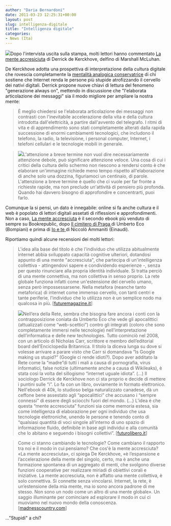 ```yaml
---
author: "Daria Bernardoni"
date: 2011-03-23 12:25:31+00:00
layout: post
slug: intelligenza-digitale
title: "Intelligenza digitale"
categories:
- News (Ita)
---
```


[![](http://www.40kbooks.com/wp-content/uploads/cover8-208x300.jpg)](http://www.40kbooks.com/?attachment_id=7104)Dopo l'intervista uscita sulla stampa, molti lettori hanno commentato [La mente accresiciuta](http://www.bookrepublic.it/book/9788865860366-la-mente-accresciuta/) di Derrick de Kerckhove, delfino di Marshall McLuhan.




De Kerckhove adotta una prospettiva di interpretazione della cultura digitale che rovescia completamente la [mentalità analogica conservatrice](http://www.lastampa.it/_web/cmstp/tmplrubriche/tecnologia/grubrica.asp?ID_blog=30&ID_articolo=8183&ID_sezione=38&sezione=) di chi sostiene che Internet renda le persone più stupide atrofizzando il cervello dei nativi digitali.
Derrick propone nuove chiavi di lettura del fenomeno "generazione always on", mettendo in discussione che "l'elaborata articolazione dei messaggi" sia il modo migliore per ampliare la nostra mente:





> 

> 
> È meglio chiedersi se l'elaborata articolazione dei messaggi non contrasti con l'inevitabile accelerazione della vita e della cultura introdotta dall'elettricità, a partire dall'avvento del telegrafo. I ritmi di vita e di apprendimento sono stati completamente alterati dalla rapida successione di enormi cambiamenti tecnologici, che includono il telefono, la radio, la televisione, i personal computer, Internet, i telefoni cellulari e le tecnologie mobili in generale.
> 
> 

> 
> [![](http://www.40kbooks.com/wp-content/uploads/images.jpeg)](http://www.40kbooks.com/?attachment_id=7097)L'attenzione a breve termine non vuol dire necessariamente attenzione debole, può significare attenzione veloce. Una cosa di cui i critici della cultura dello schermo non riescono a rendersi conto è che elaborare un'immagine richiede meno tempo rispetto all'elaborazione di anche solo una dozzina, figuriamoci un centinaio, di parole. L'attenzione a breve termine è quello che ci vuole per far fronte a richieste rapide, ma non preclude un'attività di pensiero più profonda. Quando hai davvero bisogno di approfondire e concentrarti, puoi farlo.
> 
> 





Comunque la si pensi, un dato è innegabile: online si fa anche cultura e il web è popolato di lettori digitali assetati di riflessioni e approfondimenti. Non a caso, [La mente accresciuta](http://www.bookrepublic.it/book/9788865860366-la-mente-accresciuta/) è il secondo ebook più venduto di sempre su Bookrepublic, dopo [Il cimitero di Praga ](http://www.bookrepublic.it/book/9788858702574-il-cimitero-di-praga/)di Umberto Eco (Bompiani) e prima di [Io e te ](http://www.bookrepublic.it/book/9788858404225-io-e-te/)di Niccolò Ammaniti (Einaudi).


Riportiamo quindi alcune recensioni dei molti lettori:


> 

> 
> L'idea alla base del titolo è che l'individuo che utilizza abitualmente internet abbia sviluppato capacità cognitive ulteriori, dotandosi appunto di una mente "accresciuta", che partecipa di un'intelligenza collettiva - attingendovi sapere e condividendo esperienze -, senza per questo rinunciare alla propria identità individuale. Si tratta perciò di una mente connettiva, ma non collettiva in senso proprio. La rete globale funziona infatti come un'estensione del cervello umano, senza però impossessarsene. Nella metafora (neanche tanto metaforica) di internet come immenso cervello, con tanti centri e tante periferie, l'individuo che lo utilizza non è un semplice nodo ma qualcosa in più. [[futuremagazine.it](http://www.futuremagazine.it/cont/news/la-mente-accresciuta/380/1.html)]
> 
> 





> [![](http://www.40kbooks.com/wp-content/uploads/280_0_2157107_354249.jpg)](http://www.40kbooks.com/?attachment_id=7113)Nell’era della Rete, sembra che bisogna fare ancora i conti con la contrapposizione coniata da Umberto Eco che vede gli apocalittici (attualizzati come “web-scettici”) contro gli integrati (coloro che sono completamente immersi nelle tecnologie) nell’interpretazione dell’informatica e delle new technologies. Tutto cominciò nel 2008, con un articolo di Nicholas Carr, scrittore e membro dell’editorial board dell’Enciclopedia Britannica. Il titolo la diceva lunga su dove si volesse arrivare a parare visto che Carr si domandava “Is Google making us stupid?” (Google ci rende idioti?). Dopo aver additato la Rete come la “madre”di tutti i mali a causa di pornografia, virus informatici, false notizie (ultimamente anche a causa di Wikileaks), è stata così la volta del sillogismo “internet uguale idiota”. (...)
Il sociologo Derrick de Kerckhove non ci sta proprio e decide di mettere i puntini sulle “i”. Lo fa con un libro, ovviamente in formato elettronico. Nell'ebook di 40k, lo studioso belga naturalizzato canadese, dà un ceffone bene assestato agli “apocalittici” che accusano i “sempre connessi” di essere degli sciocchi fuori del mondo. (...)
L’idea è che questa “mente accresciuta” funzioni sia come memoria estesa, sia come intelligenza di elaborazione per ogni individuo che usa tecnologie elettroniche, unendo  le persone e tenendo conto di “qualsiasi quantità di voci singole all’interno di uno spazio di informazione fluido, definibile in base agli individui e alla comunità che lo abitano e seguendo i bisogni collettivi”. [[futurolibero.it](http://www.futurolibero.it/1/internet_e_gli_stupidi_5720706.html)]




> 

> 
> Come ci stanno cambiando le tecnologie?
Come cambiano il rapporto tra noi e il modo in cui pensiamo? Che cos'è la mente accresciuta? «La mente accresciuta», ci spiega De Kerckhove, «è l’espansione e l’accelerazione della mente del singolo, certo, ma è anche una formazione spontanea di un aggregato di menti, che svolgono diverse funzioni cooperative per realizzare miriadi di obiettivi corali e iniziative. La mente accresciuta, non è affatto una mente collettiva, è solo connettiva. Si connette senza vincolarsi. Internet, la rete, è un’estensione della mia mente, ma io sono ancora padrone di me stesso. Non sono un nodo come un altro di una mente globale».
Un saggio illuminante per cominciare ad esplorare il modo in cui ci muoviamo nel nuovo mondo della conoscenza. [[madnesscountry.com](http://www.madnesscountry.com/2011/02/la-mente-accresciuta.html)]
> 
> 





..."Stupidi" a chi?
